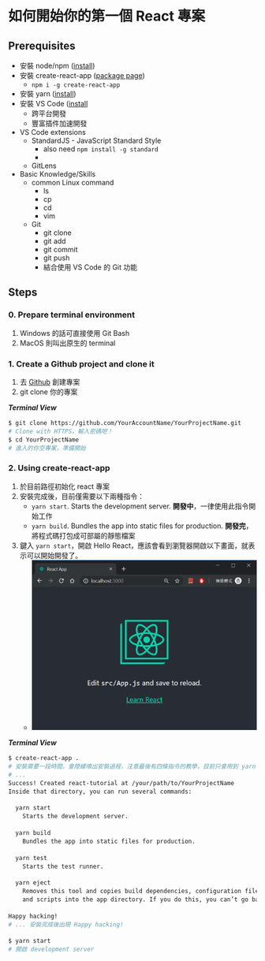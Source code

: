 # 如何開始你的第一個 React 專案
## Prerequisites
- 安裝 node/npm ([install](https://nodejs.org/en/download/))
- 安裝 create-react-app ([package page](https://www.npmjs.com/package/create-react-app))
    - `npm i -g create-react-app`    
- 安裝 yarn ([install](https://yarnpkg.com/lang/en/docs/install/#mac-stable))
- 安裝 VS Code ([install](https://code.visualstudio.com/download)
    - 跨平台開發
    - 豐富插件加速開發
- VS Code extensions
    - StandardJS - JavaScript Standard Style
      - also need `npm install -g standard`
      - 
    - GitLens
- Basic Knowledge/Skills
    - common Linux command
        - ls
        - cp
        - cd
        - vim
    - Git
        - git clone
        - git add
        - git commit
        - git push
        - 結合使用 VS Code 的 Git 功能

## Steps
### 0. Prepare terminal environment
1. Windows 的話可直接使用 Git Bash
2. MacOS 則叫出原生的 terminal

### 1. Create a Github project and clone it
1. 去 [Github](https://github.com/) 創建專案
2. git clone 你的專案

***Terminal View***
```bash
$ git clone https://github.com/YourAccountName/YourProjectName.git
# Clone with HTTPS，輸入密碼吧！
$ cd YourProjectName
# 進入的你空專案，準備開始
```

### 2. Using create-react-app
1. 於目前路徑初始化 react 專案
2. 安裝完成後，目前僅需要以下兩種指令：
    - `yarn start`. Starts the development server. **開發中**，一律使用此指令開始工作
    - `yarn build`. Bundles the app into static files for production. **開發完**，將程式碼打包成可部屬的靜態檔案
3. 鍵入 `yarn start`，開啟 Hello React，應該會看到瀏覽器開啟以下畫面，就表示可以開始開發了。
    - ![image](img/hello-react.PNG)   

***Terminal View***
```bash
$ create-react-app . 
# 安裝需要一段時間，會陸續噴出安裝過程，注意最後有四條指令的教學，目前只會用到 yarn start 與 yarn build
# ...
Success! Created react-tutorial at /your/path/to/YourProjectName
Inside that directory, you can run several commands:

  yarn start
    Starts the development server.

  yarn build
    Bundles the app into static files for production.

  yarn test
    Starts the test runner.

  yarn eject
    Removes this tool and copies build dependencies, configuration files
    and scripts into the app directory. If you do this, you can’t go back!

Happy hacking!
# ... 安裝完成後出現 Happy hacking!

$ yarn start
# 開啟 development server

```